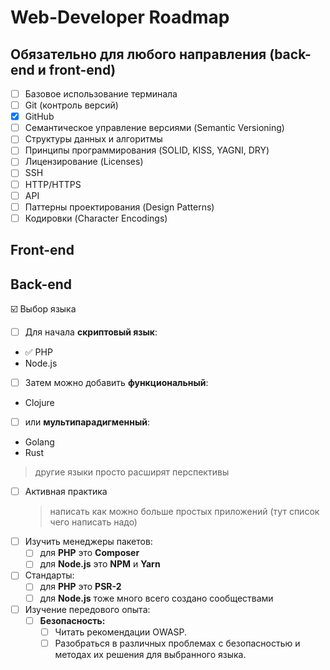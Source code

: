 # Web-Developer Roadmap

## Обязательно для любого направления (back-end и front-end)
- [ ] Базовое использование терминала
- [ ] Git (контроль версий)
- [X] GitHub
- [ ] Семантическое управление версиями (Semantic Versioning)
- [ ] Структуры данных и алгоритмы
- [ ] Принципы программирования (SOLID, KISS, YAGNI, DRY)
- [ ] Лицензирование (Licenses)
- [ ] SSH
- [ ] HTTP/HTTPS
- [ ] API
- [ ] Паттерны проектирования (Design Patterns)
- [ ] Кодировки (Character Encodings)

## Front-end

## Back-end
:ballot_box_with_check: Выбор языка
  - [ ] Для начала **скриптовый язык**:
  - :white_check_mark: PHP
  - Node.js
  - [ ] Затем можно добавить **функциональный**:
  - Clojure
  - [ ] или **мультипарадигменный**:
  - Golang
  - Rust
  > другие языки просто расширят перспективы
- [ ] Активная практика
  > написать как можно больше простых приложений
  > (тут список чего написать надо)
- [ ] Изучить менеджеры пакетов:
  - [ ] для **PHP** это **Composer**
  - [ ] для **Node.js** это **NPM** и **Yarn**
- [ ] Стандарты:
  - [ ] для **PHP** это **PSR-2**
  - [ ] для **Node.js** тоже много всего создано сообществами
- [ ] Изучение передового опыта:  
  - [ ] **Безопасность:**
    - [ ] Читать рекомендации OWASP.
    - [ ] Разобраться в различных проблемах с безопасностью и методах их решения для выбранного языка.
